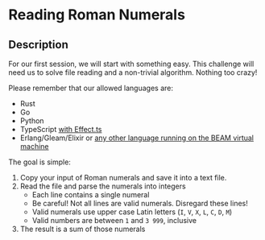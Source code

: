 # Reading Roman Numerals

## Description

For our first session, we will start with something easy. This challenge will need us to solve file reading and a non-trivial algorithm. Nothing too crazy!

Please remember that our allowed languages are:

- Rust
- Go
- Python
- TypeScript [with Effect.ts](https://effect.website/)
- Erlang/Gleam/Elixir or [any other language running on the BEAM virtual machine](https://github.com/llaisdy/beam_languages)

The goal is simple:

1. Copy your input of Roman numerals and save it into a text file.
2. Read the file and parse the numerals into integers
   - Each line contains a single numeral
   - Be careful! Not all lines are valid numerals. Disregard these lines!
   - Valid numerals use upper case Latin letters (`I`, `V`, `X`, `L`, `C`, `D`, `M`)
   - Valid numbers are between `1` and `3 999`, inclusive
3. The result is a sum of those numerals
